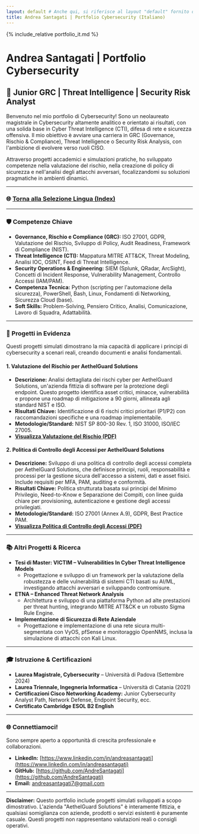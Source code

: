 ```yaml
---
layout: default # Anche qui, si riferisce al layout "default" fornito dal tema
title: Andrea Santagati | Portfolio Cybersecurity (Italiano)
---
```


{% include_relative portfolio_it.md %}

# Andrea Santagati | Portfolio Cybersecurity

## 🚀 Junior GRC | Threat Intelligence | Security Risk Analyst

Benvenuto nel mio portfolio di Cybersecurity! Sono un neolaureato magistrale in Cybersecurity altamente analitico e orientato ai risultati, con una solida base in Cyber Threat Intelligence (CTI), difesa di rete e sicurezza offensiva. Il mio obiettivo è avviare una carriera in GRC (Governance, Rischio & Compliance), Threat Intelligence o Security Risk Analysis, con l'ambizione di evolvere verso ruoli CISO.

Attraverso progetti accademici e simulazioni pratiche, ho sviluppato competenze nella valutazione del rischio, nella creazione di policy di sicurezza e nell'analisi degli attacchi avversari, focalizzandomi su soluzioni pragmatiche in ambienti dinamici.

---

### 🌐 [Torna alla Selezione Lingua (Index)](./index.html)

---

### 🛡️ Competenze Chiave

*   **Governance, Rischio e Compliance (GRC):** ISO 27001, GDPR, Valutazione del Rischio, Sviluppo di Policy, Audit Readiness, Framework di Compliance (NIST).
*   **Threat Intelligence (CTI):** Mappatura MITRE ATT&CK, Threat Modeling, Analisi IOC, OSINT, Feed di Threat Intelligence.
*   **Security Operations & Engineering:** SIEM (Splunk, QRadar, ArcSight), Concetti di Incident Response, Vulnerability Management, Controllo Accessi (IAM/PAM).
*   **Competenza Tecnica:** Python (scripting per l'automazione della sicurezza), PowerShell, Bash, Linux, Fondamenti di Networking, Sicurezza Cloud (base).
*   **Soft Skills:** Problem-Solving, Pensiero Critico, Analisi, Comunicazione, Lavoro di Squadra, Adattabilità.

---

### 💼 Progetti in Evidenza

Questi progetti simulati dimostrano la mia capacità di applicare i principi di cybersecurity a scenari reali, creando documenti e analisi fondamentali.

#### **1. Valutazione del Rischio per AethelGuard Solutions**
*   **Descrizione:** Analisi dettagliata dei rischi cyber per AethelGuard Solutions, un'azienda fittizia di software per la protezione degli endpoint. Questo progetto identifica asset critici, minacce, vulnerabilità e propone una roadmap di mitigazione a 90 giorni, allineata agli standard NIST e ISO.
*   **Risultati Chiave:** Identificazione di 6 rischi critici prioritari (P1/P2) con raccomandazioni specifiche e una roadmap implementabile.
*   **Metodologie/Standard:** NIST SP 800-30 Rev. 1, ISO 31000, ISO/IEC 27005.
*   **[Visualizza Valutazione del Rischio (PDF)](./AethelGuard_Solutions_Risk_Assessment.pdf)**

#### **2. Politica di Controllo degli Accessi per AethelGuard Solutions**
*   **Descrizione:** Sviluppo di una politica di controllo degli accessi completa per AethelGuard Solutions, che definisce principi, ruoli, responsabilità e processi per la gestione sicura dell'accesso a sistemi, dati e asset fisici. Include requisiti per MFA, PAM, auditing e conformità.
*   **Risultati Chiave:** Politica strutturata basata sui principi del Minimo Privilegio, Need-to-Know e Separazione dei Compiti, con linee guida chiare per provisioning, autenticazione e gestione degli accessi privilegiati.
*   **Metodologie/Standard:** ISO 27001 (Annex A.9), GDPR, Best Practice PAM.
*   **[Visualizza Politica di Controllo degli Accessi (PDF)](./AethelGuard_Solutions_Access_Control_Policy.pdf)**

---

### 📚 Altri Progetti & Ricerca

*   **Tesi di Master: VICTIM – Vulnerabilities In Cyber Threat Intelligence Models**
    *   Progettazione e sviluppo di un framework per la valutazione della robustezza e delle vulnerabilità di sistemi CTI basati su AI/ML, investigando attacchi avversari e sviluppando contromisure.
*   **ETNA – Enhanced Threat Network Analysis**
    *   Architettura e sviluppo di una piattaforma Python ad alte prestazioni per threat hunting, integrando MITRE ATT&CK e un robusto Sigma Rule Engine.
*   **Implementazione di Sicurezza di Rete Aziendale**
    *   Progettazione e implementazione di una rete sicura multi-segmentata con VyOS, pfSense e monitoraggio OpenNMS, inclusa la simulazione di attacchi con Kali Linux.

---

### 🎓 Istruzione & Certificazioni

*   **Laurea Magistrale, Cybersecurity** – Università di Padova (Settembre 2024)
*   **Laurea Triennale, Ingegneria Informatica** – Università di Catania (2021)
*   **Certificazioni Cisco Networking Academy:** Junior Cybersecurity Analyst Path, Network Defense, Endpoint Security, ecc.
*   **Certificato Cambridge ESOL B2 English**

---

### 🌐 Connettiamoci!

Sono sempre aperto a opportunità di crescita professionale e collaborazioni.

*   **LinkedIn:** [https://www.linkedin.com/in/andreasantagati](https://www.linkedin.com/in/andreasantagati)
*   **GitHub:** [https://github.com/AndreSantagati](https://github.com/AndreSantagati)
*   **Email:** [andreasantagati7@gmail.com](mailto:andreasantagati7@gmail.com)

---

**Disclaimer:**
Questo portfolio include progetti simulati sviluppati a scopo dimostrativo. L'azienda "AethelGuard Solutions" è interamente fittizia, e qualsiasi somiglianza con aziende, prodotti o servizi esistenti è puramente casuale. Questi progetti non rappresentano valutazioni reali o consigli operativi.
